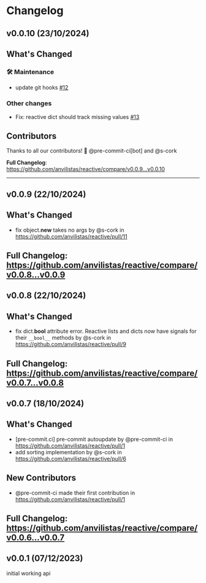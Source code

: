 # Changelog

## v0.0.10 (23/10/2024)
## What's Changed
### 🛠 Maintenance

- update git hooks [#12](https://github.com/anvilistas/reactive/pull/12)

### Other changes

- Fix: reactive dict should track missing values [#13](https://github.com/anvilistas/reactive/pull/13)

## Contributors
Thanks to all our contributors! 🎉
@pre-commit-ci[bot] and @s-cork

**Full Changelog**: https://github.com/anvilistas/reactive/compare/v0.0.9...v0.0.10

---

## v0.0.9 (22/10/2024)
## What's Changed
* fix object.__new__ takes no args by @s-cork in https://github.com/anvilistas/reactive/pull/11


**Full Changelog**: https://github.com/anvilistas/reactive/compare/v0.0.8...v0.0.9
---

## v0.0.8 (22/10/2024)
## What's Changed
* fix dict.__bool__ attribute error. Reactive lists and dicts now have signals for their `__bool__` methods by @s-cork in https://github.com/anvilistas/reactive/pull/9


**Full Changelog**: https://github.com/anvilistas/reactive/compare/v0.0.7...v0.0.8
---

## v0.0.7 (18/10/2024)
## What's Changed
* [pre-commit.ci] pre-commit autoupdate by @pre-commit-ci in https://github.com/anvilistas/reactive/pull/1
* add sorting implementation by @s-cork in https://github.com/anvilistas/reactive/pull/6

## New Contributors
* @pre-commit-ci made their first contribution in https://github.com/anvilistas/reactive/pull/1

**Full Changelog**: https://github.com/anvilistas/reactive/compare/v0.0.6...v0.0.7
---

## v0.0.1 (07/12/2023)
initial working api
